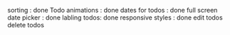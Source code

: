 sorting : done
Todo animations : done
dates for todos : done
full screen date picker : done
labling todos: done
responsive styles : done
edit todos
delete todos
